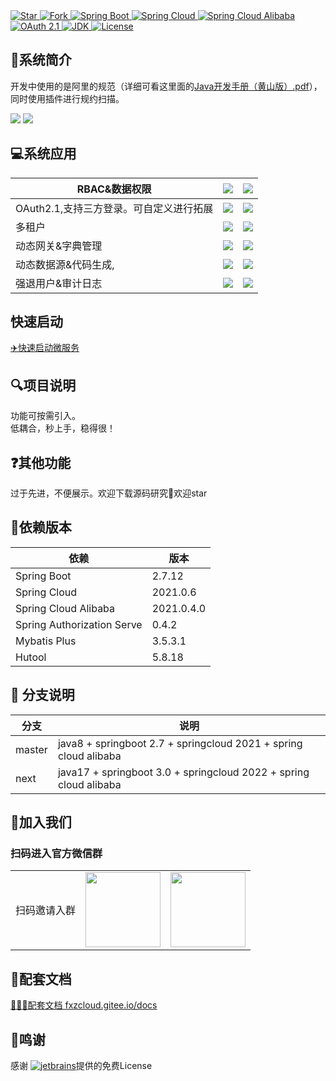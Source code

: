 <a target="_blank" href="">
  <img alt="Star" src="https://gitee.com/fxz-cloud/art/badge/star.svg?theme=dark">
</a>
<a target="_blank" href="">
  <img alt="Fork" src="https://gitee.com/fxz-cloud/art/badge/fork.svg?theme=dark">
</a>
<a target="_blank" href="">
  <img alt="Spring Boot " src="https://img.shields.io/static/v1?label=Spring Boot &message=2.7.12&color=blue">
</a>
<a target="_blank" href="">
  <img alt="Spring Cloud" src="https://img.shields.io/static/v1?label=Spring Cloud&message=2021.0.6 &color=blue">
</a>
<a target="_blank" href="">
  <img alt="Spring Cloud Alibaba" src="https://img.shields.io/static/v1?label=Spring Cloud Alibaba &message=2021.0.4.0&color=blue">
</a>
<a target="_blank" href="">
  <img alt="OAuth 2.1" src="https://img.shields.io/static/v1?label=OAuth 2.1&message=0.4.2&color=blue">
</a>
<a target="_blank" href="">
  <img alt="JDK" src="https://img.shields.io/badge/JDK-8-blue.svg"/>
</a>
<a target="_blank" href="">
<img alt="License" src="https://img.shields.io/badge/License-Apache%202.0-%20"/>
</a>
<br/>

## 📖系统简介

开发中使用的是阿里的规范（详细可看这里面的[Java开发手册（黄山版）.pdf](https://github.com/alibaba/p3c/blob/master/Java%E5%BC%80%E5%8F%91%E6%89%8B%E5%86%8C(%E9%BB%84%E5%B1%B1%E7%89%88).pdf)），同时使用插件进行规约扫描。

![](https://cdn.staticaly.com/gh/fxzbiz/img@url/2023/07/09/MYYu0t.jpg)
![](https://cdn.staticaly.com/gh/fxzbiz/img@url/2023/07/09/RBL2FZ.jpg)

## 💻系统应用

| RBAC&数据权限                | ![](https://cdn.staticaly.com/gh/fxzbiz/img@url/2023/05/06/Dt08vc.png) | ![](https://cdn.staticaly.com/gh/fxzbiz/img@url/2023/05/06/WB6Hc9.png) |
|--------------------------| ------------------------------------------------------------ | ------------------------------------------------------------ |
| OAuth2.1,支持三方登录。可自定义进行拓展 | ![](https://cdn.staticaly.com/gh/fxzbiz/img@url/2023/05/06/7WXTzw.png) | ![](https://cdn.staticaly.com/gh/fxzbiz/img@url/2023/05/06/OXk0bF.png) |
| 多租户                      | ![](https://cdn.staticaly.com/gh/fxzbiz/img@url/2023/05/06/YnXioC.png) | ![](https://cdn.staticaly.com/gh/fxzbiz/img@url/2023/05/06/YzBZ6p.png) |
| 动态网关&字典管理                | ![](https://cdn.staticaly.com/gh/fxzbiz/img@url/2023/05/06/zVpMJr.png) | ![](https://cdn.staticaly.com/gh/fxzbiz/img@url/2023/05/06/xKK55D.png) |
| 动态数据源&代码生成,              | ![](https://cdn.staticaly.com/gh/fxzbiz/img@url/2023/05/06/2BXWuL.png) | ![](https://cdn.staticaly.com/gh/fxzbiz/img@url/2023/05/06/WpUDes.png) |
| 强退用户&审计日志                | ![](https://cdn.staticaly.com/gh/fxzbiz/img@url/2023/05/06/i2pZEe.png) | ![](https://cdn.staticaly.com/gh/fxzbiz/img@url/2023/05/06/XS0250.png) |

## 快速启动
[✈️️快速启动微服务](https://fxzcloud.gitee.io/docs/docs/theme-reco/started.html)

## 🔍项目说明
功能可按需引入。<br/>
低耦合，秒上手，稳得很！
## ❓其他功能
过于先进，不便展示。欢迎下载源码研究🧐欢迎star
## 🍓依赖版本

| 依赖                         | 版本         |
|----------------------------|------------|
| Spring Boot                | 2.7.12     |
| Spring Cloud               | 2021.0.6   |
| Spring Cloud Alibaba       | 2021.0.4.0 |
| Spring Authorization Serve | 0.4.2      |
| Mybatis Plus               | 3.5.3.1    |
| Hutool                     | 5.8.18     |

##  🍎 分支说明
| 分支              | 说明                                                                |
|-----------------|-------------------------------------------------------------------|
| master          | java8 + springboot 2.7 + springcloud 2021 + spring cloud alibaba                        |
| next            | java17 + springboot 3.0 + springcloud 2022 + spring cloud alibaba |

## 🍺加入我们
### 扫码进入官方微信群
<table>
    <tr>
      <td>扫码邀请入群</td>
      <td><img src="https://cdn.staticaly.com/gh/fxzbiz/img@url/2022/11/19/O69mHa.png" width="120"/></td>
      <td><img src="https://cdn.staticaly.com/gh/fxzbiz/img@url/2023/07/20/Jmwqps.jpg" width="120"/></td>
    </tr>
</table>

 


## 🍬配套文档
[🍓🍓🍓配套文档 fxzcloud.gitee.io/docs](https://fxzcloud.gitee.io/docs/)

## 🤝鸣谢
感谢 [![jetbrains](https://cdn.staticaly.com/gh/fxzbiz/img@url/2022/12/01/DGnop3.png)](https://www.jetbrains.com/)提供的免费License